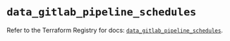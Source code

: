# `data_gitlab_pipeline_schedules`

Refer to the Terraform Registry for docs: [`data_gitlab_pipeline_schedules`](https://registry.terraform.io/providers/gitlabhq/gitlab/17.5.0/docs/data-sources/pipeline_schedules).
